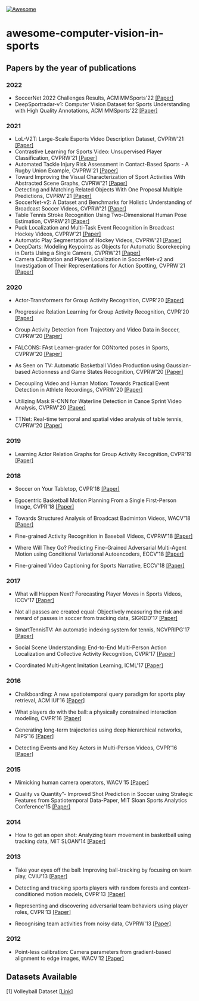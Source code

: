 [![Awesome](https://cdn.rawgit.com/sindresorhus/awesome/d7305f38d29fed78fa85652e3a63e154dd8e8829/media/badge.svg)](https://github.com/sindresorhus/awesome)
# awesome-computer-vision-in-sports

## Papers by the year of publications

### 2022

- SoccerNet 2022 Challenges Results, ACM MMSports'22 [[Paper]](https://arxiv.org/abs/2210.02365)
- DeepSportradar-v1: Computer Vision Dataset for Sports Understanding with High Quality Annotations, ACM MMSports'22 [[Paper]](https://arxiv.org/abs/2208.08190)

### 2021

- LoL-V2T: Large-Scale Esports Video Description Dataset, CVPRW'21 [[Paper]](https://openaccess.thecvf.com/content/CVPR2021W/CVSports/papers/Tanaka_LoL-V2T_Large-Scale_Esports_Video_Description_Dataset_CVPRW_2021_paper.pdf)
- Contrastive Learning for Sports Video: Unsupervised Player Classification, CVPRW'21  [[Paper]](https://openaccess.thecvf.com/content/CVPR2021W/CVSports/papers/Koshkina_Contrastive_Learning_for_Sports_Video_Unsupervised_Player_Classification_CVPRW_2021_paper.pdf)
- Automated Tackle Injury Risk Assessment in Contact-Based Sports - A Rugby Union Example, CVPRW'21  [[Paper]](https://openaccess.thecvf.com/content/CVPR2021W/CVSports/papers/Martin_Automated_Tackle_Injury_Risk_Assessment_in_Contact-Based_Sports_-_A_CVPRW_2021_paper.pdf)
- Toward Improving the Visual Characterization of Sport Activities With Abstracted Scene Graphs, CVPRW'21 [[Paper]](https://openaccess.thecvf.com/content/CVPR2021W/CVSports/papers/Rahimi_Toward_Improving_the_Visual_Characterization_of_Sport_Activities_With_Abstracted_CVPRW_2021_paper.pdf)
- Detecting and Matching Related Objects With One Proposal Multiple Predictions, CVPRW'21 [[Paper]](https://openaccess.thecvf.com/content/CVPR2021W/CVSports/papers/Liu_Detecting_and_Matching_Related_Objects_With_One_Proposal_Multiple_Predictions_CVPRW_2021_paper.pdf)
- SoccerNet-v2: A Dataset and Benchmarks for Holistic Understanding of Broadcast Soccer Videos, CVPRW'21 [[Paper]](https://openaccess.thecvf.com/content/CVPR2021W/CVSports/papers/Deliege_SoccerNet-v2_A_Dataset_and_Benchmarks_for_Holistic_Understanding_of_Broadcast_CVPRW_2021_paper.pdf)
- Table Tennis Stroke Recognition Using Two-Dimensional Human Pose Estimation, CVPRW'21 [[Paper]](https://openaccess.thecvf.com/content/CVPR2021W/CVSports/papers/Kulkarni_Table_Tennis_Stroke_Recognition_Using_Two-Dimensional_Human_Pose_Estimation_CVPRW_2021_paper.pdf)
- Puck Localization and Multi-Task Event Recognition in Broadcast Hockey Videos, CVPRW'21 [[Paper]](https://openaccess.thecvf.com/content/CVPR2021W/CVSports/papers/Giancola_Temporally-Aware_Feature_Pooling_for_Action_Spotting_in_Soccer_Broadcasts_CVPRW_2021_paper.pdf)
- Automatic Play Segmentation of Hockey Videos, CVPRW'21 [[Paper]](https://openaccess.thecvf.com/content/CVPR2021W/CVSports/papers/Pidaparthy_Automatic_Play_Segmentation_of_Hockey_Videos_CVPRW_2021_paper.pdf)
- DeepDarts: Modeling Keypoints as Objects for Automatic Scorekeeping in Darts Using a Single Camera, CVPRW'21 [[Paper]](https://openaccess.thecvf.com/content/CVPR2021W/CVSports/papers/McNally_DeepDarts_Modeling_Keypoints_as_Objects_for_Automatic_Scorekeeping_in_Darts_CVPRW_2021_paper.pdf)
- Camera Calibration and Player Localization in SoccerNet-v2 and Investigation of Their Representations for Action Spotting, CVPRW'21 [[Paper]](https://openaccess.thecvf.com/content/CVPR2021W/CVSports/papers/Cioppa_Camera_Calibration_and_Player_Localization_in_SoccerNet-v2_and_Investigation_of_CVPRW_2021_paper.pdf)

### 2020

- Actor-Transformers for Group Activity Recognition, CVPR'20 [[Paper]](http://isis-data.science.uva.nl/cgmsnoek/pub/gavrilyuk-transformers-cvpr2020.pdf)

- Progressive Relation Learning for Group Activity Recognition, CVPR'20 [[Paper]](https://arxiv.org/pdf/1908.02948.pdf)

- Group Activity Detection from Trajectory and Video Data in Soccer, CVPRW'20 [[Paper]](https://openaccess.thecvf.com/content_CVPRW_2020/papers/w53/Sanford_Group_Activity_Detection_From_Trajectory_and_Video_Data_in_Soccer_CVPRW_2020_paper.pdf)

- FALCONS: FAst Learner-grader for CONtorted poses in Sports, CVPRW'20 [[Paper]](https://openaccess.thecvf.com/content_CVPRW_2020/papers/w53/Nekoui_FALCONS_FAst_Learner-Grader_for_CONtorted_Poses_in_Sports_CVPRW_2020_paper.pdf)

- As Seen on TV: Automatic Basketball Video Production using Gaussian-based Actionness and Game States Recognition, CVPRW'20 [[Paper]](https://openaccess.thecvf.com/content_CVPRW_2020/papers/w53/Quiroga_As_Seen_on_TV_Automatic_Basketball_Video_Production_Using_Gaussian-Based_CVPRW_2020_paper.pdf)

- Decoupling Video and Human Motion: Towards Practical Event Detection in Athlete Recordings, CVPRW'20 [[Paper]](https://openaccess.thecvf.com/content_CVPRW_2020/papers/w53/Einfalt_Decoupling_Video_and_Human_Motion_Towards_Practical_Event_Detection_in_CVPRW_2020_paper.pdf)

- Utilizing Mask R-CNN for Waterline Detection in Canoe Sprint Video Analysis, CVPRW'20 [[Paper]](https://openaccess.thecvf.com/content_CVPRW_2020/papers/w53/von_Braun_Utilizing_Mask_R-CNN_for_Waterline_Detection_in_Canoe_Sprint_Video_CVPRW_2020_paper.pdf)

- TTNet: Real-time temporal and spatial video analysis of table tennis, CVPRW'20 [[Paper]](https://arxiv.org/pdf/2004.09927.pdf)

### 2019

- Learning Actor Relation Graphs for Group Activity Recognition, CVPR'19 [[Paper]](https://openaccess.thecvf.com/content_CVPR_2019/papers/Wu_Learning_Actor_Relation_Graphs_for_Group_Activity_Recognition_CVPR_2019_paper.pdf)


### 2018

- Soccer on Your Tabletop, CVPR'18 [[Paper]](https://grail.cs.washington.edu/projects/soccer/soccer_on_your_tabletop.pdf)

- Egocentric Basketball Motion Planning From a Single First-Person Image, CVPR'18 [[Paper]](https://arxiv.org/pdf/1803.01413)

-  Towards Structured Analysis of Broadcast Badminton Videos, WACV'18 [[Paper]](http://cvit.iiit.ac.in/images/ConferencePapers/2018/badminton_analytics.pdf)

- Fine-grained Activity Recognition in Baseball Videos, CVPRW'18 [[Paper]](https://arxiv.org/pdf/1804.03247.pdf)

- Where Will They Go? Predicting Fine-Grained Adversarial Multi-Agent Motion using Conditional Variational Autoencoders, ECCV'18 [[Paper]](https://openaccess.thecvf.com/content_ECCV_2018/papers/Panna_Felsen_Where_Will_They_ECCV_2018_paper.pdf)

- Fine-grained Video Captioning for Sports Narrative, ECCV'18 [[Paper]](https://openaccess.thecvf.com/content_cvpr_2018/papers/Yu_Fine-Grained_Video_Captioning_CVPR_2018_paper.pdf)


### 2017

- What will Happen Next? Forecasting Player Moves in Sports Videos, ICCV'17 [[Paper]](http://openaccess.thecvf.com/content_ICCV_2017/papers/Felsen_What_Will_Happen_ICCV_2017_paper.pdf)

- Not all passes are created equal: Objectively measuring the risk and reward of passes in soccer from tracking data, SIGKDD'17 [[Paper]](https://dl.acm.org/citation.cfm?id=3098051)

- SmartTennisTV: An automatic indexing system for tennis, NCVPRIPG'17 [[Paper]](https://researchweb.iiit.ac.in/~anurag.ghosh/static/smarttennistv-automatic-indexing.pdf)

- Social Scene Understanding: End-to-End Multi-Person Action Localization and Collective Activity Recognition, CVPR'17 [[Paper]](http://openaccess.thecvf.com/content_cvpr_2017/papers/Bagautdinov_Social_Scene_Understanding_CVPR_2017_paper.pdf)

- Coordinated Multi-Agent Imitation Learning, ICML'17 [[Paper]](http://proceedings.mlr.press/v70/le17a/le17a.pdf)

### 2016

- Chalkboarding: A new spatiotemporal query paradigm for sports play retrieval, ACM IUI'16 [[Paper]](https://dl.acm.org/citation.cfm?id=2856772)

- What players do with the ball: a physically constrained interaction modeling, CVPR'16 [[Paper]](https://www.cv-foundation.org/openaccess/content_cvpr_2016/papers/Maksai_What_Players_Do_CVPR_2016_paper.pdf)

- Generating long-term trajectories using deep hierarchical networks, NIPS'16 [[Paper]](http://papers.nips.cc/paper/6520-generating-long-term-trajectories-using-deep-hierarchical-networks.pdf)

- Detecting Events and Key Actors in Multi-Person Videos, CVPR'16 [[Paper]](http://openaccess.thecvf.com/content_cvpr_2016/papers/Ramanathan_Detecting_Events_and_CVPR_2016_paper.pdf)

### 2015

- Mimicking human camera operators, WACV'15 [[Paper]](https://pdfs.semanticscholar.org/e73b/4b7c48a4aeca81ec132e9e147dc19d103ded.pdf)

- Quality vs Quantity”- Improved Shot Prediction in Soccer using Strategic Features from Spatiotemporal Data-Paper, MIT Sloan Sports Analytics Conference'15 [[Paper]](https://s3-us-west-1.amazonaws.com/disneyresearch/wp-content/uploads/20150308192147/Quality-vs-Quantity%E2%80%9D-Improved-Shot-Prediction-in-Soccer-using-Strategic-Features-from-Spatiotemporal-Data-Paper.pdf)

### 2014

- How to get an open shot: Analyzing team movement in basketball using tracking data, MIT SLOAN'14 [[Paper]](https://s3-us-west-1.amazonaws.com/disneyresearch/wp-content/uploads/20141125014436/How-to-Get-an-Open-Shot-Analyzing-Team-Movement-in-Basketball-using-Tracking-Data-Paper.pdf)

### 2013

- Take your eyes off the ball: Improving ball-tracking by focusing on team play, CVIU'13 [[Paper]](https://infoscience.epfl.ch/record/185107/files/top_infosci_1.pdf)

- Detecting and tracking sports players with random forests and context-conditioned motion models, CVPR'13 [[Paper]](https://www.cv-foundation.org/openaccess/content_cvpr_2013/papers/Liu_Tracking_Sports_Players_2013_CVPR_paper.pdf)

- Representing and discovering adversarial team behaviors using player roles, CVPR'13 [[Paper]](http://openaccess.thecvf.com/content_cvpr_2013/papers/Lucey_Representing_and_Discovering_2013_CVPR_paper.pdf)

- Recognising team activities from noisy data, CVPRW'13 [[Paper]](https://www.cv-foundation.org/openaccess/content_cvpr_workshops_2013/W19/papers/Bialkowski_Recognising_Team_Activities_2013_CVPR_paper.pdf)

### 2012

- Point-less calibration: Camera parameters from gradient-based alignment to edge images, WACV'12 [[Paper]](http://ieeexplore.ieee.org/stamp/stamp.jsp?tp=&arnumber=6163012)


## Datasets Available

[1] Volleyball Dataset [[Link]](https://github.com/mostafa-saad/deep-activity-rec)

